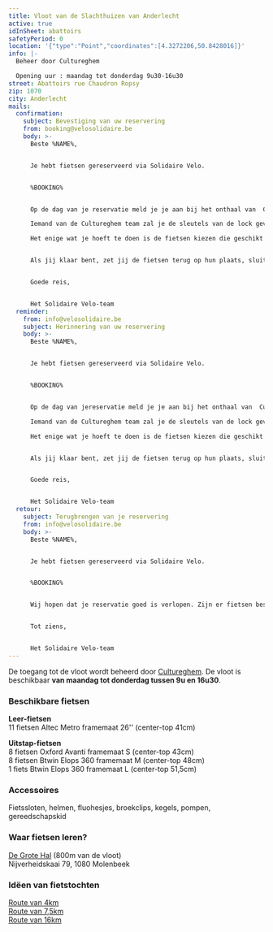 ```yaml
---
title: Vloot van de Slachthuizen van Anderlecht
active: true
idInSheet: abattoirs
safetyPeriod: 0
location: '{"type":"Point","coordinates":[4.3272206,50.8428016]}'
info: |-
  Beheer door Cultureghem

  Opening uur : maandag tot donderdag 9u30-16u30
street: Abattoirs rue Chaudron Ropsy
zip: 1070
city: Anderlecht
mails:
  confirmation:
    subject: Bevestiging van uw reservering
    from: booking@velosolidaire.be
    body: >-
      Beste %NAME%,


      Je hebt fietsen gereserveerd via Solidaire Velo.


      %BOOKING%


      Op de dag van je reservatie meld je je aan bij het onthaal van  Cultureghem begeven (links van de ingang met de 2 stieren) waar je toegang vraagt tot de fietsvloot van Solidaire Velo. Zeg aan iemand van de Cultureghem ploeg je naam en het naam van je vereniging. 

      Iemand van de Cultureghem team zal je de sleutels van de lock geven en mag ook jij begeleiden naar de garage waar de fietsen zich bevinden, die zich in de kelders bevindt, en in het begin een beetje indrukwekkend is. 

      Het enige wat je hoeft te doen is de fietsen kiezen die geschikt zijn voor je activiteit. Vergeet niet de lock te sluiten en het licht uit te doen als je weggaat. 


      Als jij klaar bent, zet jij de fietsen terug op hun plaats, sluit je de garage af en geef de sleutels terug aan het Cultureghem-team. Als een fiets defect is, zet hem dan terug in de daarvoor bestemde ruimte en laat het ons weten!


      Goede reis, 


      Het Solidaire Velo-team
  reminder:
    from: info@velosolidaire.be
    subject: Herinnering van uw reservering
    body: >-
      Beste %NAME%,


      Je hebt fietsen gereserveerd via Solidaire Velo.


      %BOOKING%


      Op de dag van jereservatie meld je je aan bij het onthaal van  Cultureghem begeven (links van de ingang met de 2 stieren) waar je toegang vraagt tot de fietsvloot van Solidaire Velo. Zeg aan iemand van de Cultureghem ploeg je naam en het naam van je vereniging. 

      Iemand van de Cultureghem team zal je de sleutels van de lock geven en mag ook jij begeleiden naar de garage waar de fietsen zich bevinden, die zich in de kelders bevindt, en in het begin een beetje indrukwekkend is. 

      Het enige wat je hoeft te doen is de fietsen kiezen die geschikt zijn voor je activiteit. Vergeet niet de lock te sluiten en het licht uit te doen als je weggaat. 


      Als jij klaar bent, zet jij de fietsen terug op hun plaats, sluit je de garage af en geef de sleutels terug aan het Cultureghem-team. Als een fiets defect is, zet hem dan terug in de daarvoor bestemde ruimte en laat het ons weten!


      Goede reis, 


      Het Solidaire Velo-team
  retour:
    subject: Terugbrengen van je reservering
    from: info@velosolidaire.be
    body: >-
      Beste %NAME%,


      Je hebt fietsen gereserveerd via Solidaire Velo.


      %BOOKING%


      Wij hopen dat je reservatie goed is verlopen. Zijn er fietsen beschadigd? Zo ja, laat ons dan weten over welke problemen het precies gaat door deze e-mail te beantwoorden, zodat we die zo snel mogelijk kunnen herstellen. 


      Tot ziens,


      Het Solidaire Velo-team
---
```

De toegang tot de vloot wordt beheerd door [Cultureghem](https://cultureghem.be/nl/huis/). De vloot is beschikbaar **van maandag tot donderdag tussen 9u en 16u30**.

### Beschikbare fietsen

**Leer-fietsen**\
11 fietsen Altec Metro framemaat 26'' (center-top 41cm)

**Uitstap-fietsen**\
8 fietsen Oxford Avanti framemaat S (center-top 43cm)\
8 fietsen Btwin Elops 360 framemaat M (center-top 48cm)\
1 fiets Btwin Elops 360 framemaat L (center-top 51,5cm)

### Accessoires

Fietssloten, helmen, fluohesjes, broekclips, kegels, pompen, gereedschapskid

### Waar fietsen leren?

[De Grote Hal](https://www.google.com/maps/place/De+Grote+Hal/@50.8473512,4.3282256,17z/data=!3m1!4b1!4m6!3m5!1s0x47c3c514f5acfd69:0x72b95ab710ca289c!8m2!3d50.8473478!4d4.3308005!16s%2Fg%2F11j_0nn_ts?entry=ttu) (800m van de vloot)\
Nijverheidskaai 79, 1080 Molenbeek

### Idëen van fietstochten

[Route van 4km](https://cycle.travel/map/journey/342219)\
[Route van 7,5km](https://cycle.travel/map/journey/342211)\
[Route van 16km](https://cycle.travel/map/journey/342208)

